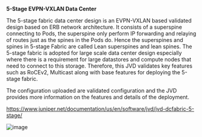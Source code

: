 **5-Stage EVPN-VXLAN Data Center**

The 5-stage fabric data center design is an EVPN-VXLAN based validated design based on ERB network architecture. It consists of a
superspine connecting to Pods, the superspine only perform IP forwarding and relaying of routes just as the spines in the Pods do.
Hence the superspines and spines in 5-stage Fabric are called Lean superspines and lean spines.
The 5-stage fabric is adopted for large scale data center design especially where there is a requirement for large datastores and compute
nodes that need to connect to this storage. Therefore, this JVD validates key features such as RoCEv2, Multicast along with base
features for deploying the 5-stage fabric.

The configuration uploaded are validated configuration and the JVD provides more information on the features and details of the deployment.

https://www.juniper.net/documentation/us/en/software/jvd/jvd-dcfabric-5-stage/

![image](https://github.com/user-attachments/assets/b0e3dc72-7c4f-40aa-99d5-954abcb88e7d)
